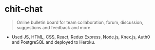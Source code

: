 # chit-chat

> Online bulletin board for team collaboration, forum, discussion, suggestions and feedback and more.
> 
- Used JS, HTML, CSS, React, Redux Express, Node.js, Knex.js, Auth0 and PostgreSQL and deployed to Heroku.
